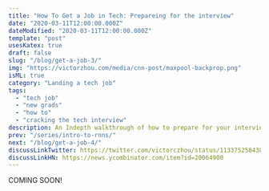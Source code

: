 ```yaml
---
title: "How To Get a Job in Tech: Prepareing for the interview"
date: "2020-03-11T12:00:00.000Z"
dateModified: "2020-03-11T12:00:00.000Z"
template: "post"
usesKatex: true
draft: false
slug: "/blog/get-a-job-3/"
img: "https://victorzhou.com/media/cnn-post/maxpool-backprop.png"
isML: true
category: "Landing a tech job"
tags:
  - "tech job"
  - "new grads"
  - "how to"
  - "cracking the tech interview"
description: An Indepth walkthrough of how to prepare for your interviews.
prev: "/series/intro-to-rnns/"
next: "/blog/get-a-job-4/"
discussLinkTwitter: https://twitter.com/victorczhou/status/1133752584383205377
discussLinkHN: https://news.ycombinator.com/item?id=20064900
---
```


COMING SOON!